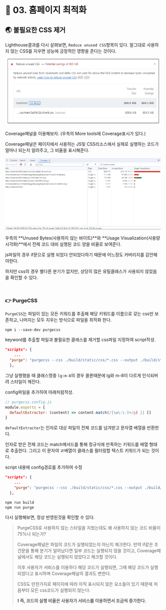 # 🐳 03. 홈페이지 최적화

## 🌏 불필요한 CSS 제거

Lighthouse결과를 다시 살펴보면, `Reduce unused CSS`항목이 있다. 말그대로 사용하지 않는 CSS를 지우면 성능에 긍정적인 영향을 준다는 것이다.

![unused_css](./images/03_unused_css.jpg)

Coverage패널을 이용해보자. (우측의 More tools에 Coverage표시가 있다.)

Coverage패널은 페이지에서 사용하는 JS및 CSS리소스에서 실제로 실행하는 코드가 얼마나 되는지 알려주고, 그 비율을 표시해준다.

![Coverage](./images/03_Coverage.jpg)

우측의 **Unused Bytes(사용하지 않는 바이트)**와 **Usage Visualization(사용량 시각화)**에서 전체 코드 대비 실행된 코드 양을 비율로 보여준다.

js파일의 경우 if문으로 실행 되었다 안되었다하기 때문에 어느정도 커버리지를 감안해야한다.

하지만 css의 경우 별다른 분기가 없지만, 상당히 많은 유틸클래스가 사용되지 않았음을 확인할 수 있다.

<br/>

### 👉 PurgeCSS

`PurgeCSS`는 파일이 있는 모든 키워드를 추출해 해당 키워드를  이름으로 갖는 css만 보존하고, 나머지는 모두 지우는 방식으로 파일을 최적화 한다.

```shell
npm i --save-dev purgecss
```

keyword를 추출할 파일과 불필요한 클래스를 제거할 css파일 지정하여 script작성.

```json
"scripts": {
	...
  "purge": "purgecss --css ./build/static/css/*.css --output ./build/static/css/--content ./build/index.html ./build/static/js/*.js"
  },
```

그냥 실행했을 때 클래스명중 `lg:m-8`의 경우 콜론때문에 lg와 m-8이 다르게 인식되버려 스타일이 깨진다.

config파일을 추가하여 아래처럼작성.

```js
// purgecss.config.js
module.exports = {
  defaultExtractor: (content) => content.match(/[\w\:\-]+/g) || []
}
```

`defaultExtractor`는 인자로 대상 파일의 전체 코드를 넘겨받고 문자열 배열을 반환한다.

인자로 받은 전체 코드는 match메서드를 통해 정규식에 만족하는 키워드를 배열 형태로 추출한다. 그리고 이 문자여 ㄹ배열이 클래스를 필터링할 텍스트 키워드가 되는 것이다.

script 내용에 config경로를 추가하여 수정

```json
"scripts": {
	...
	"purge": "purgecss --css ./build/static/css/*.css --output ./build/static/css/ --content ./build/index.html ./build/static/js/*.js --config ./purgecss.config.js"
  },
```

```shell
npm run build
npm run purge
```

다시 실행해보면, 정상 반영된것을 확인할 수 있다.

> PurgeCSS로 사용하지 않는 스타일을 지웠는데도 왜 사용하지 않는 코드 비율이 75%나 되는가?
>
> Coverage패널은 파일의 코드가 실행되었는지 아닌지 체크한다. 만약 if같은 조건문을 통해 분기가 일어났다면 일부 코드는 실행되지 않을 것이고, Coverage패널에서도 해당 코드는 실행되지 않았다고 체크할 것이다.
>
> 이후 사용자가 서비스를 이용하다 해당 코드가 실행되면, 그때 해당 코드가 실행되었다고 표시하며 Coverage패널의 결과도 변한다.
>
> CSS도 만찬가지로 페이지에 따라 아직 표시되지 않은 요소들이 있기 때문에 처음부터 모든 css코드가 실행되지 않는다. 
>
> **❗ 즉, 코드의 실행 비율은 사용자가 서비스를 이용하면서 조금씩 증가한다.**
